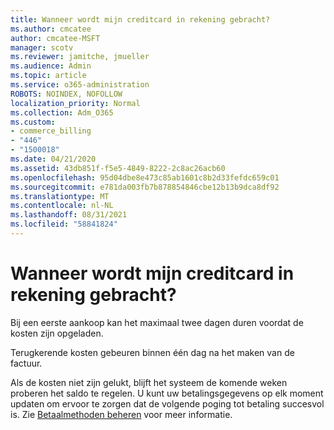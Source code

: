 ```yaml
---
title: Wanneer wordt mijn creditcard in rekening gebracht?
ms.author: cmcatee
author: cmcatee-MSFT
manager: scotv
ms.reviewer: jamitche, jmueller
ms.audience: Admin
ms.topic: article
ms.service: o365-administration
ROBOTS: NOINDEX, NOFOLLOW
localization_priority: Normal
ms.collection: Adm_O365
ms.custom:
- commerce_billing
- "446"
- "1500018"
ms.date: 04/21/2020
ms.assetid: 43db851f-f5e5-4849-8222-2c8ac26acb60
ms.openlocfilehash: 95d04dbe8e473c85ab1601c8b2d33fefdc659c01
ms.sourcegitcommit: e781da003fb7b878854846cbe12b13b9dca8df92
ms.translationtype: MT
ms.contentlocale: nl-NL
ms.lasthandoff: 08/31/2021
ms.locfileid: "58841824"
---
```

# <a name="when-is-my-credit-card-charged"></a>Wanneer wordt mijn creditcard in rekening gebracht?

Bij een eerste aankoop kan het maximaal twee dagen duren voordat de kosten zijn opgeladen.
  
Terugkerende kosten gebeuren binnen één dag na het maken van de factuur.
  
Als de kosten niet zijn gelukt, blijft het systeem de komende weken proberen het saldo te regelen. U kunt uw betalingsgegevens op elk moment updaten om ervoor te zorgen dat de volgende poging tot betaling succesvol is. Zie [Betaalmethoden beheren](https://docs.microsoft.com/microsoft-365/commerce/billing-and-payments/manage-payment-methods) voor meer informatie.